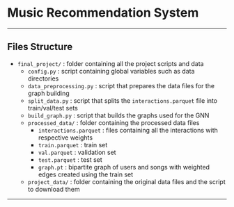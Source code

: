 # Music Recommendation System


---

## Files Structure

- `final_project/` : folder containing all the project scripts and data
  - `config.py` : script containing global variables such as data directories
  - `data_preprocessing.py` : script that prepares the data files for the graph building
  - `split_data.py` : script that splits the `interactions.parquet` file into train/val/test sets
  - `build_graph.py` : script that builds the graphs used for the GNN
  - `processed_data/` : folder containing the processed data files
    - `interactions.parquet` : files containing all the interactions with respective weights
    - `train.parquet` : train set
    - `val.parquet` : validation set
    - `test.parquet` : test set
    - `graph.pt` : bipartite graph of users and songs with weighted edges created using the train set
  - `project_data/` : folder containing the original data files and the script to download them

---
